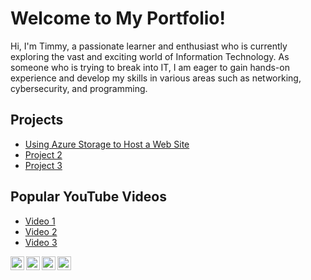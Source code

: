 # Welcome to My Portfolio!
Hi, I'm Timmy, a passionate learner and enthusiast who is currently exploring the vast and exciting world of Information Technology. As someone who is trying to break into IT, I am eager to gain hands-on experience and develop my skills in various areas such as networking, cybersecurity, and programming.

## Projects

* [Using Azure Storage to Host a Web Site](https://github.com/joshmadakor2/azurestorage)
* [Project 2](https://github.com/username/project2)
* [Project 3](https://github.com/username/project3)

## Popular YouTube Videos

* [Video 1](https://www.youtube.com/watch?v=video1)
* [Video 2](https://www.youtube.com/watch?v=video2)
* [Video 3](https://www.youtube.com/watch?v=video3)

[<img align="left" alt="YOURNAME | YouTube" width="22px" src="https://cdn.jsdelivr.net/npm/simple-icons@v3/icons/youtube.svg" />][youtube]
[<img align="left" alt="YOURNAME | Twitter" width="22px" src="https://cdn.jsdelivr.net/npm/simple-icons@v3/icons/twitter.svg" />][twitter]
[<img align="left" alt="YOURNAME | LinkedIn" width="22px" src="https://cdn.jsdelivr.net/npm/simple-icons@v3/icons/linkedin.svg" />][linkedin]
[<img align="left" alt="YOURNAME | Instagram" width="22px" src="https://cdn.jsdelivr.net/npm/simple-icons@v3/icons/instagram.svg" />][instagram]

[twitter]: https://twitter.com/YOURNAME
[youtube]: https://www.youtube.com/c/YOURNAME
[instagram]: https://www.instagram.com/YOURNAME
[linkedin]: https://linkedin.com/in/YOURNAME
